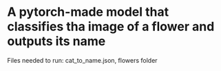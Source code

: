 # A pytorch-made model that classifies tha image of a flower and outputs its name

Files needed to run: cat_to_name.json, flowers folder


